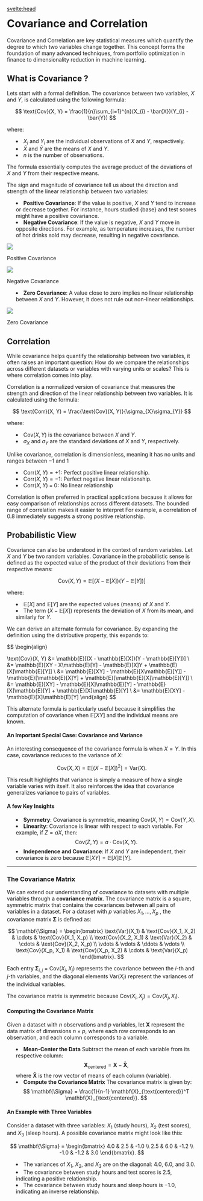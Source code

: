 <script>
  import { base } from "$app/paths";
  import {math, display} from 'mathlifier';

  import CovPositive from './cov-positive.png';
  import CovNegative from './cov-negative.png';
  import CovZero from './cov-zero.png';
</script>

<style lang="scss">
  @charset "UTF-8";
  @use 'sass:math';
  @use './variables.scss';

  hr {
    background: variables.$color-accent;
    height: 1px;
    border: 0;
  }

  /* Heading */
  h1,
  h2,
  h3,
  h4,
  h5,
  h6 {
    // check imported weights and styles in gatsby-browser.jsx
    margin: variables.$spacing-12 0 variables.$spacing-6;
    line-height: variables.$line-height-tight;
  }

  h3,
  h4,
  h5,
  h6 {
    font-weight: variables.$font-weight-bold;
  }

  h1 {
    margin-top: 0;
    font-weight: variables.$font-weight-black;
    font-size: variables.$font-size-6;
  }

  h2 {
    font-size: variables.$font-size-5;
    font-weight: variables.$font-weight-semibold;
  }

  h3 {
    font-size: variables.$font-size-4;
  }

  h4 {
    font-size: variables.$font-size-3;
  }

  h5 {
    font-size: variables.$font-size-2;
  }

  h6 {
    font-size: variables.$font-size-1;
  }

  /* Prose */
  p {
    line-height: variables.$line-height-relaxed;
    $baseline-multiplier: 0.179;
    $x-height-multiplier: 0.35;
    margin: variables.$spacing-0 variables.$spacing-0 variables.$spacing-4 variables.$spacing-0;
    padding: variables.$spacing-0;
  }

  ul,
  ol {
    margin-left: variables.$spacing-0;
    margin-right: variables.$spacing-0;
    padding: variables.$spacing-0;
    margin-bottom: variables.$spacing-8;
    list-style-position: inside;
    list-style-type: disc;
  }

  li p {
    display: inline;
  }

  ul li,
  ol li {
    padding-left: variables.$spacing-8;
    margin-bottom: math.div(variables.$spacing-6, 2);
  }

  li > p {
    margin-bottom: math.div(variables.$spacing-8, 2);
  }

  li *:last-child {
    margin-bottom: variables.$spacing-0;
  }

  li > ul {
    margin-left: variables.$spacing-8;
    margin-top: math.div(variables.$spacing-8, 2);
  }

  blockquote {
    color: variables.$color-theme-4;
    margin-left: calc(#{-1 + variables.$spacing-6});
    margin-right: variables.$spacing-8;
    padding: variables.$spacing-0 variables.$spacing-0 variables.$spacing-0 variables.$spacing-6;
    border-left: variables.$spacing-1 solid variables.$color-primary;
    font-size: variables.$font-size-2;
    font-style: italic;
    margin-bottom: variables.$spacing-8;
  }

  blockquote > :last-child {
    margin-bottom: variables.$spacing-0;
  }

  blockquote > ul,
  blockquote > ol {
    list-style-position: inside;
  }

  table {
    width: 100%;
    margin-bottom: variables.$spacing-8;
    border-collapse: collapse;
    border-spacing: 0.25rem;
  }

  table thead tr th {
    border-bottom: 1px solid variables.$color-accent;
  }

  /* Link */
  a {
    color: variables.$color-theme-4;
  }

  a,
  button {
    // browser will not anticipate double click so proceeds with action quicker (300 ms quicker)
    touch-action: manipulation;
  }

  button:focus,
  button:hover {
    cursor: pointer;
  }

  h1 > a {
    color: inherit;
    text-decoration: none;
  }
  h2 > a,
  h3 > a,
  h4 > a,
  h5 > a,
  h6 > a {
    text-decoration: none;
    color: inherit;
  }

  a:hover,
  a:focus {
    text-decoration: none;
  }

  figure {
    margin-bottom: variables.$spacing-6;
    padding-bottom: variables.$spacing-6;
  }

  figure figcaption {
    margin-top: variables.$spacing-2;
  }

  /* Media queries */
  @media (max-width: variables.$desktop-breakpoint) {
    h1 {
      font-size: variables.$mobile-font-size-6;
    }

    h2 {
      font-size: variables.$mobile-font-size-5;
    }

    h3 {
      font-size: variables.$mobile-font-size-4;
    }

    h4 {
      font-size: variables.$mobile-font-size-3;
    }

    h5 {
      font-size: variables.$mobile-font-size-2;
    }

    h6 {
      font-size: variables.$mobile-font-size-1;
    }

    blockquote {
      padding: variables.$spacing-0 variables.$spacing-0 variables.$spacing-0 variables.$spacing-4;
      margin-left: variables.$spacing-0;
    }
    ul,
    ol {
      list-style-position: inside;
    }
  }

  :global(pre.shiki) {
    padding: 15px;
    margin: variables.$spacing-0 variables.$spacing-0 variables.$spacing-4 variables.$spacing-0;
    @apply rounded-lg;
  }
</style>

<svelte:head>
  <title>Covariance and Correlation</title>
</svelte:head>

# Covariance and Correlation

Covariance and Correlation are key statistical measures which quantify the degree to which two variables change together. This concept forms the foundation of many advanced techniques, from portfolio optimization in finance to dimensionality reduction in machine learning.

## What is Covariance ?

Lets start with a formal definition. The covariance between two variables, $X$ and $Y$, is calculated using the following formula:

$$
\text{Cov}(X, Y) = \frac{1}{n}\sum_{i=1}^{n}(X_{i} - \bar{X})(Y_{i} - \bar{Y})
$$

where:
  - $X_{i}​$ and $Y_{i}$ are the individual observations of $X$ and $Y$, respectively.
  - $\bar{X}$ and $\bar{Y}$ are the means of $X$ and $Y$.
  - $n$ is the number of observations.

The formula essentially computes the average product of the deviations of $X$ and $Y$ from their respective means.

The sign and magnitude of covariance tell us about the direction and strength of the linear relationship between two variables:

- **Positive Covariance**: If the value is positive, $X$ and $Y$ tend to increase or decrease together. For instance, hours studied {base} and test scores might have a positive covariance.

- **Negative Covariance**: If the value is negative, $X$ and $Y$ move in opposite directions. For example, as temperature increases, the number of hot drinks sold may decrease, resulting in negative covariance.

<div class="flex w-full max-w-full gap-6 mb-6">
  <div class="flex-1">
    <img class="w-full max-w-full" src={CovPositive}>
    <p class="text-center text-content3 !mt-2">Positive Covariance</p>
  </div>
  <div class="flex-1">
    <img class="w-full max-w-full" src={CovNegative}>
    <p class="text-center text-content3 !mt-2">Negative Covariance</p>
  </div>
</div>

- **Zero Covariance**: A value close to zero implies no linear relationship between $X$ and $Y$. However, it does not rule out non-linear relationships.

<div class="flex justify-center w-full max-w-full gap-6 mb-6">
  <div class="max-w-[50%]">
    <img class="w-full max-w-full" src={CovZero}>
    <p class="text-center text-content3 !mt-2">Zero Covariance</p>
  </div>
</div>

## Correlation

While covariance helps quantify the relationship between two variables, it often raises an important question: How do we compare the relationships across different datasets or variables with varying units or scales? This is where correlation comes into play.

Correlation is a normalized version of covariance that measures the strength and direction of the linear relationship between two variables. It is calculated using the formula:

$$
\text{Corr}(X, Y) = \frac{\text{Cov}(X, Y)}{\sigma_{X}\sigma_{Y}}
$$

where:
  - $\text{Cov}(X, Y)$ is the covariance between $X$ and $Y$.
  - $\sigma_{X}$ and $\sigma_{Y}$ are the standard deviations of $X$ and $Y$, respectively.

Unlike covariance, correlation is dimensionless, meaning it has no units and ranges between $−1$ and $1$

  - $\text{Corr}(X, Y) = +1$: Perfect positive linear relationship.
  - $\text{Corr}(X, Y) = -1$: Perfect negative linear relationship.
  - $\text{Corr}(X, Y) \; = \; 0$: No linear relationship

Correlation is often preferred in practical applications because it allows for easy comparison of relationships across different datasets. The bounded range of correlation makes it easier to interpret For example, a correlation of $0.8$ immediately suggests a strong positive relationship.

## Probabilistic View

Covariance can also be understood in the context of random variables. Let $X$ and $Y$ be two random variables. Covariance in the probabilistic sense is defined as the expected value of the product of their deviations from their respective means:

$$
\text{Cov}(X, Y) = \mathbb{E}[(X - \mathbb{E}[X])(Y - \mathbb{E}[Y])]
$$

where:
  - $\mathbb{E}[X]$ and $\mathbb{E}[Y]$ are the expected values (means) of $X$ and $Y$.
  - The term $(X - \mathbb{E}[X])$ represents the deviation of $X$ from its mean, and similarly for $Y$.


We can derive an alternate formula for covariance. By expanding the definition using the distributive property, this expands to:

$$
\begin{align}

\text{Cov}(X, Y) &= \mathbb{E}[(X - \mathbb{E}[X])(Y - \mathbb{E}[Y])] \\
  &= \mathbb{E}[XY - X\mathbb{E}[Y] - \mathbb{E}[X]Y + \mathbb{E}[X]\mathbb{E}[Y]] \\
  &= \mathbb{E}[XY] - \mathbb{E}[X\mathbb{E}[Y]] - \mathbb{E}[\mathbb{E}[X]Y] + \mathbb{E}[\mathbb{E}[X]\mathbb{E}[Y]] \\
  &= \mathbb{E}[XY] - \mathbb{E}[X]\mathbb{E}[Y] - \mathbb{E}[X]\mathbb{E}[Y] + \mathbb{E}[X]\mathbb{E}[Y] \\
  &= \mathbb{E}[XY] - \mathbb{E}[X]\mathbb{E}[Y]
\end{align}
$$

This alternate formula is particularly useful because it simplifies the computation of covariance when $\mathbb{E}[XY]$ and the individual means are known.

#### **An Important Special Case: Covariance and Variance**

An interesting consequence of the covariance formula is when $X = Y$. In this case, covariance reduces to the variance of $X$:

$$
\text{Cov}(X, X) = \mathbb{E}[(X - \mathbb{E}[X])^2] = \text{Var}(X).
$$

This result highlights that variance is simply a measure of how a single variable varies with itself. It also reinforces the idea that covariance generalizes variance to pairs of variables.

#### **A few Key Insights**

1. **Symmetry**: Covariance is symmetric, meaning $\text{Cov}(X, Y) = \text{Cov}(Y, X)$.
2. **Linearity**: Covariance is linear with respect to each variable. For example, if $Z = aX$, then:
   $$
   \text{Cov}(Z, Y) = a \cdot \text{Cov}(X, Y).
   $$
3. **Independence and Covariance**: If $X$ and $Y$ are independent, their covariance is zero because $\mathbb{E}[XY] = \mathbb{E}[X]\mathbb{E}[Y]$.

---

### **The Covariance Matrix**

We can extend our understanding of covariance to datasets with multiple variables through a **covariance matrix**. The covariance matrix is a square, symmetric matrix that contains the covariances between all pairs of variables in a dataset. For a dataset with $p$ variables $X_{1},...,X_{p}$ , the covariance matrix $\mathbf{\Sigma}$ is defined as:

$$
\mathbf{\Sigma} =
\begin{bmatrix}
\text{Var}(X_1) & \text{Cov}(X_1, X_2) & \cdots & \text{Cov}(X_1, X_p) \\
\text{Cov}(X_2, X_1) & \text{Var}(X_2) & \cdots & \text{Cov}(X_2, X_p) \\
\vdots & \vdots & \ddots & \vdots \\
\text{Cov}(X_p, X_1) & \text{Cov}(X_p, X_2) & \cdots & \text{Var}(X_p)
\end{bmatrix}.
$$

Each entry $\mathbf{\Sigma}_{i,j}$ = $\text{Cov}(X_i, X_j)$ represents the covariance between the $i$-th and $j$-th variables, and the diagonal elements $\text{Var}(X_i)$ represent the variances of the individual variables.

The covariance matrix is symmetric because $\text{Cov}(X_i, X_j) = \text{Cov}(X_j, X_i)$.

#### **Computing the Covariance Matrix**

Given a dataset with $n$ observations and $p$ variables, let $\mathbf{X}$ represent the data matrix of dimensions $n \times p$, where each row corresponds to an observation, and each column corresponds to a variable.

1. **Mean-Center the Data**
   Subtract the mean of each variable from its respective column:
   $$
   \mathbf{X}_{\text{centered}} = \mathbf{X} - \mathbf{\bar{X}},
   $$
   where $\mathbf{\bar{X}}$ is the row vector of means of each column (variable).

2. **Compute the Covariance Matrix**
   The covariance matrix is given by:
   $$
   \mathbf{\Sigma} = \frac{1}{n-1} \mathbf{X}_{\text{centered}}^T \mathbf{X}_{\text{centered}}.
   $$

#### **An Example with Three Variables**

Consider a dataset with three variables: $X_1$ (study hours), $X_2$ (test scores), and $X_3$ (sleep hours). A possible covariance matrix might look like this:

$$
\mathbf{\Sigma} =
\begin{bmatrix}
4.0 & 2.5 & -1.0 \\
2.5 & 6.0 & -1.2 \\
-1.0 & -1.2 & 3.0
\end{bmatrix}.
$$

- The variances of $X_1$, $X_2$, and $X_3$ are on the diagonal: $4.0$, $6.0$, and $3.0$.
- The covariance between study hours and test scores is $2.5$, indicating a positive relationship.
- The covariance between study hours and sleep hours is $-1.0$, indicating an inverse relationship.
